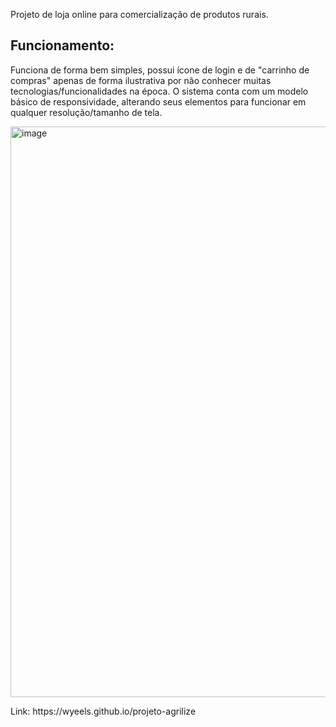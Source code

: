 <p>Projeto de loja online para comercialização de produtos rurais.</p>

<h2>Funcionamento:</h2>
<p>Funciona de forma bem simples, possui ícone de login e de "carrinho de compras" apenas de forma ilustrativa por não conhecer muitas tecnologias/funcionalidades na época. O sistema conta com um modelo básico de responsividade, alterando seus elementos para funcionar em qualquer resolução/tamanho de tela.</p>
<img width="618" height="913" alt="image" src="https://github.com/user-attachments/assets/38ac5d68-0343-41c2-9449-8b9dbebb81e1" />

<p>Link: https://wyeels.github.io/projeto-agrilize</p>
